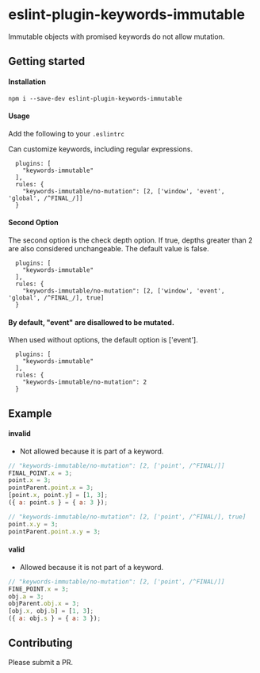 # eslint-plugin-keywords-immutable
Immutable objects with promised keywords do not allow mutation.

## Getting started

#### Installation
`npm i --save-dev eslint-plugin-keywords-immutable`

#### Usage
Add the following to your `.eslintrc`

Can customize keywords, including regular expressions.

```
  plugins: [
    "keywords-immutable"
  ],
  rules: {
    "keywords-immutable/no-mutation": [2, ['window', 'event', 'global', /^FINAL_/]]
  }
```

#### Second Option

The second option is the check depth option. If true, depths greater than 2 are also considered unchangeable. The default value is false.

```
  plugins: [
    "keywords-immutable"
  ],
  rules: {
    "keywords-immutable/no-mutation": [2, ['window', 'event', 'global', /^FINAL_/], true]
  }
```

#### By default, "event" are disallowed to be mutated.
When used without options, the default option is ['event'].
```
  plugins: [
    "keywords-immutable"
  ],
  rules: {
    "keywords-immutable/no-mutation": 2
  }
```



## Example

#### invalid

* Not allowed because it is part of a keyword.

```js
// "keywords-immutable/no-mutation": [2, ['point', /^FINAL/]]
FINAL_POINT.x = 3;
point.x = 3;
pointParent.point.x = 3;
[point.x, point.y] = [1, 3];
({ a: point.s } = { a: 3 });

// "keywords-immutable/no-mutation": [2, ['point', /^FINAL/], true]
point.x.y = 3;
pointParent.point.x.y = 3;

```

#### valid
* Allowed because it is not part of a keyword.

```js
// "keywords-immutable/no-mutation": [2, ['point', /^FINAL/]]
FINE_POINT.x = 3;
obj.a = 3;
objParent.obj.x = 3;
[obj.x, obj.b] = [1, 3];
({ a: obj.s } = { a: 3 });
```

## Contributing
Please submit a PR.
